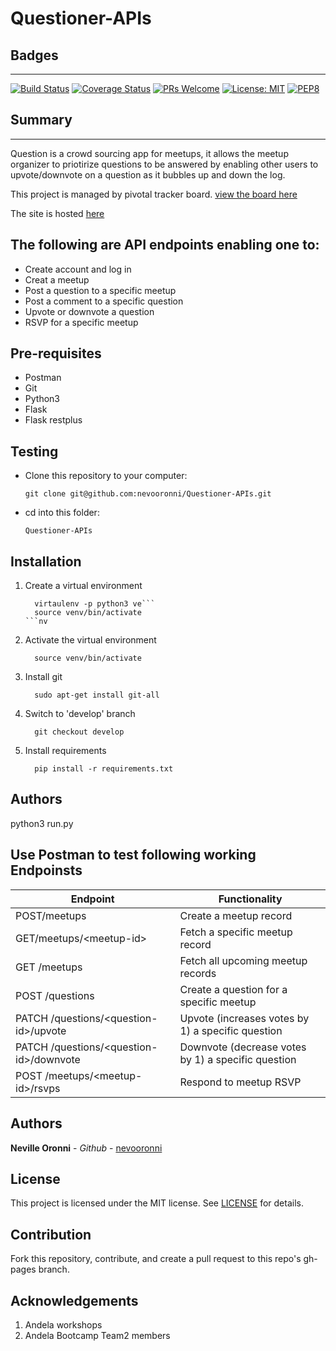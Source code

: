 # Questioner-APIs

## Badges
-------------------------

[![Build Status](https://travis-ci.org/nevooronni/Questioner-APIs.svg?branch=develop)](https://travis-ci.org/nevooronni/Questioner-APIs) [![Coverage Status](https://coveralls.io/repos/github/nevooronni/Questioner-APIs/badge.svg?branch=master)](https://coveralls.io/github/nevooronni/Questioner-APIs?branch=develop) [![PRs Welcome](https://img.shields.io/badge/PRs-welcome-brightgreen.svg?style=flat-square)](http://makeapullrequest.com)  [![License: MIT](https://img.shields.io/badge/License-MIT-yellow.svg)](https://opensource.org/licenses/MIT)  [![PEP8](https://img.shields.io/badge/code%20style-pep8-orange.svg)](https://www.python.org/dev/peps/pep-0008/)


## Summary 
-------------------------
Question is a crowd sourcing app for meetups, it allows the meetup organizer to priotirize questions to be answered by enabling other users to upvote/downvote on a question as it bubbles up and down the log.

This project is managed by pivotal tracker board. [view the board here](https://www.pivotaltracker.com/n/projects/2235272)

The site is hosted [here]()

The following are API endpoints enabling one to:
-------------------------
* Create account and log in
* Creat a meetup
* Post a question to a specific meetup
* Post a comment to a specific question
* Upvote or downvote a question
* RSVP for a specific meetup

Pre-requisites
--------------------------
- Postman
- Git
- Python3
- Flask
- Flask restplus

Testing
-------------------------- 
- Clone this repository to your computer:
    ```
    git clone git@github.com:nevooronni/Questioner-APIs.git
    ```
- cd into this folder:
    ```
    Questioner-APIs
    ```
    
Installation
-------------------------- 
1. Create a virtual environment
    ```
      virtaulenv -p python3 ve```
      source venv/bin/activate
    ```nv
    ```

2. Activate the virtual environment
    ```
      source venv/bin/activate
    ```

3. Install git
    ```
      sudo apt-get install git-all
    ```

4. Switch to 'develop' branch
    ```
      git checkout develop
    ```
5. Install requirements
    ```
      pip install -r requirements.txt
    ```
Authors
-------------------------
python3 run.py

Use Postman to test following working Endpoinsts
-------------------------

| Endpoint | Functionality |
----------|---------------
POST/meetups | Create a meetup record
GET/meetups/&lt;meetup-id&gt; | Fetch a specific meetup record
GET /meetups | Fetch all upcoming meetup records
POST /questions | Create a question for a specific meetup
PATCH /questions/&lt;question-id&gt;/upvote | Upvote (increases votes by 1) a specific question
PATCH /questions/&lt;question-id&gt;/downvote | Downvote (decrease votes by 1) a specific question
POST /meetups/&lt;meetup-id&gt;/rsvps | Respond to meetup RSVP



Authors
-------------------------
**Neville Oronni** - _Github_ -  [nevooronni](https://github.com/nevooronni)

License
----------
This project is licensed under the MIT license. See [LICENSE](https://github.com/nevooronni/Questioner-APIs/blob/master/LICENSE) for details.

Contribution
---------------
Fork this repository, contribute, and create a pull request to this repo's gh-pages branch.

Acknowledgements
-----------------
1. Andela workshops
2. Andela Bootcamp Team2 members
